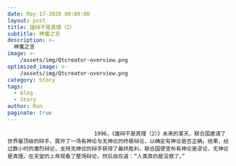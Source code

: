 ```yaml
---
date: May-17-2020 00:00:00
layout: post
title: 雄辩不是真理（2）
subtitle: 神寓之言
description: >-
  神寓之言
image: >-
    /assets/img/Qtcreator-overview.png
optimized_image: >-
    /assets/img/Qtcreator-overview.png
category: Story
tags:
  - blog
  - Story
author: Ron
paginate: true
---
```


							　　1996，《雄辩不是真理（2）》未来的某天，联合国邀请了世界最顶级的辩手，展开了一场有神论与无神论的终极辩论，以确定有神论是否正确。结果，经过数小时的激烈辩论，支持无神论的辩手获得了最终胜利，联合国便宣布有神论是谬论，无神论是真理。在天堂的上帝观看了整场辩论，然后自叹道：“人类真的是没救了。”
							
							
						